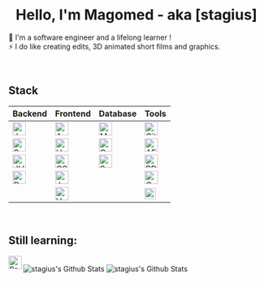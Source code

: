<h1 align="center">Hello, I'm Magomed - aka [stagius]</h1>
<p align="center">
  
🔭 I'm a software engineer and a lifelong learner !<br />
⚡ I do like creating edits, 3D animated short films and graphics.

</p>

<br />
  
<h2>Stack</h2>

| Backend | Frontend | Database | Tools |
| --- | --- | --- | --- |
| <img align="left" alt="Java" width="26px" src="https://www.vectorlogo.zone/logos/java/java-wordmark.svg" /> | <img align="left" alt="Angular" width="26px" src="https://simpleicons.org/icons/angular.svg" /> | <img align="left" alt="MySQL" width="26px" src="https://simpleicons.org/icons/postgresql.svg" /> | <img align="left" alt="Git" width="26px" src="https://simpleicons.org/icons/git.svg" /> |
| <img align="left" alt="Spring" width="26px" src="https://simpleicons.org/icons/spring.svg" /> | <img align="left" alt="HTML5" width="26px" src="https://simpleicons.org/icons/html5.svg" /> | <img align="left" alt="Oracle" width="26px" src="https://simpleicons.org/icons/oracle.svg" /> | <img align="left" alt="AE" width="26px" src="https://simpleicons.org/icons/adobeaftereffects.svg" /> |
| <img align="left" alt="JUnit5" width="26px" src="https://simpleicons.org/icons/junit5.svg" /> | <img align="left" alt="CSS3" width="26px" src="https://simpleicons.org/icons/css3.svg" /> | <img align="left" alt="SQL Server" width="26px" src="https://simpleicons.org/icons/microsoftsqlserver.svg" /> | <img align="left" alt="PD" width="26px" src="https://simpleicons.org/icons/adobephotoshop.svg" /> |
| <img align="left" alt="Docker" width="26px" src="https://simpleicons.org/icons/docker.svg" /> | <img align="left" alt="JavaScript" width="26px" src="https://simpleicons.org/icons/javascript.svg" /> | | <img align="left" alt="C4D" width="26px" src="https://simpleicons.org/icons/cinema4d.svg" /> |
|  | <img align="left" alt="Vue.js" width="26px" src="https://simpleicons.org/icons/vuedotjs.svg" /> | | <img align="left" alt="iJ" width="22px" src="https://simpleicons.org/icons/intellijidea.svg" /> |

<br />

<h2>Still learning:</h2>

<img align="left" alt="React" width="26px" src="https://simpleicons.org/icons/react.svg" />

<br />

<img alt="stagius's Github Stats" src="https://github-readme-stats.vercel.app/api/pin/?username=stagius&repo=material-components-web&theme=buefy" />

<img alt="stagius's Github Stats" src="https://github-readme-stats.vercel.app/api/top-langs/?username=stagius&card_width=500&theme=buefy" />

